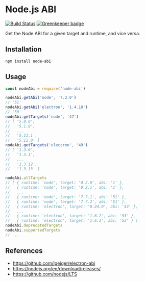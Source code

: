 # Node.js ABI

[![Build Status](https://travis-ci.org/lgeiger/node-abi.svg?branch=v1.0.0)](https://travis-ci.org/lgeiger/node-abi) [![Greenkeeper badge](https://badges.greenkeeper.io/lgeiger/node-abi.svg)](https://greenkeeper.io/)


Get the Node ABI for a given target and runtime, and vice versa.

## Installation
```
npm install node-abi
```

## Usage
```javascript
const nodeAbi = require('node-abi')

nodeAbi.getAbi('node', '7.2.0')
// '51'
nodeAbi.getAbi('electron', '1.4.10')
// '50'
nodeAbi.getTargets('node', '47')
// [ '5.0.0',
//   '5.1.0',
//   ...
//   '5.11.1',
//   '5.12.0' ]
nodeAbi.getTargets('electron', '49')
// [ '1.3.0',
//   '1.3.1',
//   ...
//   '1.3.12',
//   '1.3.13' ]

nodeAbi.allTargets
// [ { runtime: 'node', target: '0.2.0', abi: '1' },
//   { runtime: 'node', target: '0.2.1', abi: '1' },
//   ...
//   { runtime: 'node', target: '7.7.1', abi: '51' },
//   { runtime: 'node', target: '7.7.2', abi: '51' },
//   { runtime: 'electron', target: '0.24.0', abi: '43' },
//   ...
//   { runtime: 'electron', target: '1.6.2', abi: '53' },
//   { runtime: 'electron', target: '1.6.3', abi: '53' } ]
nodeAbi.deprecatedTargets
nodeAbi.supportedTargets
// ...
```

## References

- https://github.com/lgeiger/electron-abi
- https://nodejs.org/en/download/releases/
- https://github.com/nodejs/LTS
